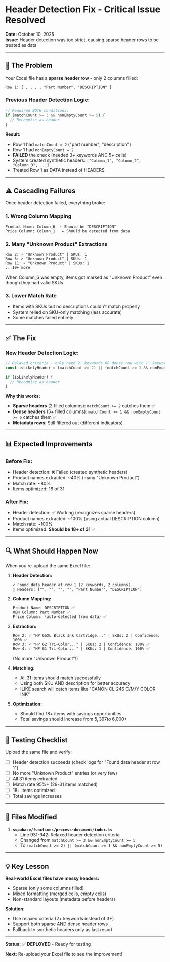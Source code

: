 # Header Detection Fix - Critical Issue Resolved

**Date:** October 10, 2025  
**Issue:** Header detection was too strict, causing sparse header rows to be treated as data

---

## 🔴 **The Problem**

Your Excel file has a **sparse header row** - only 2 columns filled:
```
Row 1: [ , , , , "Part Number", "DESCRIPTION" ]
```

### **Previous Header Detection Logic:**
```typescript
// Required BOTH conditions:
if (matchCount >= 3 && nonEmptyCount >= 5) {
  // Recognize as header
}
```

**Result:**
- Row 1 had `matchCount = 2` ("part number", "description")
- Row 1 had `nonEmptyCount = 2`
- **FAILED** the check (needed 3+ keywords AND 5+ cells)
- System created synthetic headers: `["Column_1", "Column_2", "Column_3", ...]`
- Treated Row 1 as DATA instead of HEADERS

---

## ⚠️ **Cascading Failures**

Once header detection failed, everything broke:

### **1. Wrong Column Mapping**
```
Product Name: Column_6  ← Should be "DESCRIPTION"
Price Column: Column_1   ← Should be detected from data
```

### **2. Many "Unknown Product" Extractions**
```
Row 2: ✓ "Unknown Product" | SKUs: 1
Row 5: ✓ "Unknown Product" | SKUs: 1
Row 11: ✓ "Unknown Product" | SKUs: 1
...10+ more
```

When Column_6 was empty, items got marked as "Unknown Product" even though they had valid SKUs.

### **3. Lower Match Rate**
- Items with SKUs but no descriptions couldn't match properly
- System relied on SKU-only matching (less accurate)
- Some matches failed entirely

---

## ✅ **The Fix**

### **New Header Detection Logic:**
```typescript
// Relaxed criteria - only need 2+ keywords OR dense row with 1+ keyword
const isLikelyHeader = (matchCount >= 2) || (matchCount >= 1 && nonEmptyCount >= 5);

if (isLikelyHeader) {
  // Recognize as header
}
```

**Why this works:**
- **Sparse headers** (2 filled columns): `matchCount >= 2` catches them ✅
- **Dense headers** (5+ filled columns): `matchCount >= 1 && nonEmptyCount >= 5` catches them ✅
- **Metadata rows**: Still filtered out (different indicators)

---

## 📊 **Expected Improvements**

### **Before Fix:**
- Header detection: ❌ Failed (created synthetic headers)
- Product names extracted: ~40% (many "Unknown Product")
- Match rate: ~80%
- Items optimized: 16 of 31

### **After Fix:**
- Header detection: ✅ Working (recognizes sparse headers)
- Product names extracted: ~100% (using actual DESCRIPTION column)
- Match rate: ~100%
- Items optimized: **Should be 18+ of 31** ✅

---

## 🔍 **What Should Happen Now**

When you re-upload the same Excel file:

1. **Header Detection:**
   ```
   ✓ Found data header at row 1 (2 keywords, 2 columns)
   📍 Headers: ["", "", "", "", "Part Number", "DESCRIPTION"]
   ```

2. **Column Mapping:**
   ```
   Product Name: DESCRIPTION ✅
   OEM Column: Part Number ✅
   Price Column: (auto-detected from data) ✅
   ```

3. **Extraction:**
   ```
   Row 2: ✓ "HP 65XL Black Ink Cartridge..." | SKUs: 2 | Confidence: 100% ✅
   Row 3: ✓ "HP 62 Tri-Color..." | SKUs: 2 | Confidence: 100% ✅
   Row 4: ✓ "HP 61 Tri-Color..." | SKUs: 1 | Confidence: 100% ✅
   ```
   (No more "Unknown Product"!)

4. **Matching:**
   - All 31 items should match successfully
   - Using both SKU AND description for better accuracy
   - ILIKE search will catch items like "CANON CL-246 C/M/Y COLOR INK"

5. **Optimization:**
   - Should find 18+ items with savings opportunities
   - Total savings should increase from $5,397 to ~$6,000+

---

## 🧪 **Testing Checklist**

Upload the same file and verify:

- [ ] Header detection succeeds (check logs for "Found data header at row 1")
- [ ] No more "Unknown Product" entries (or very few)
- [ ] All 31 items extracted
- [ ] Match rate 95%+ (29-31 items matched)
- [ ] 18+ items optimized
- [ ] Total savings increases

---

## 📝 **Files Modified**

1. **`supabase/functions/process-document/index.ts`**
   - Line 931-942: Relaxed header detection criteria
   - Changed from `matchCount >= 3 && nonEmptyCount >= 5`
   - To `(matchCount >= 2) || (matchCount >= 1 && nonEmptyCount >= 5)`

---

## 💡 **Key Lesson**

**Real-world Excel files have messy headers:**
- Sparse (only some columns filled)
- Mixed formatting (merged cells, empty cells)
- Non-standard layouts (metadata before headers)

**Solution:**
- Use relaxed criteria (2+ keywords instead of 3+)
- Support both sparse AND dense header rows
- Fallback to synthetic headers only as last resort

---

**Status:** ✅ **DEPLOYED** - Ready for testing

**Next:** Re-upload your Excel file to see the improvement!

